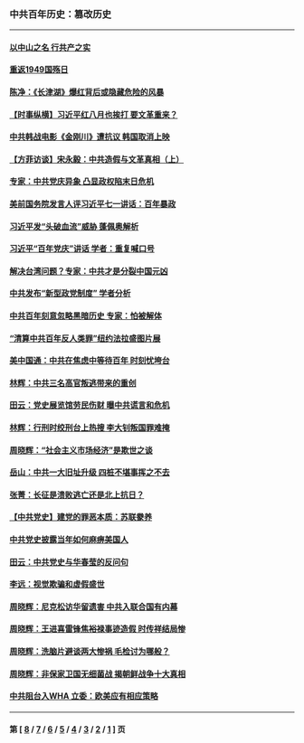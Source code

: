 ### 中共百年历史：篡改历史
---
#### [以中山之名 行共产之实](../../pages/nf1176115/n13346437.md?12080430) 
#### [重返1949国殇日](../../pages/nf1176115/n13346372.md?12080430) 
#### [陈净：《长津湖》爆红背后或隐藏危险的风暴](../../pages/nf1176115/n13314364.md?12080430) 
#### [【时事纵横】习近平红八月也挨打 要文革重来？](../../pages/nf1176115/n13231393.md?12080430) 
#### [中共韩战电影《金刚川》遭抗议 韩国取消上映](../../pages/nf1176115/n13219114.md?12080430) 
#### [【方菲访谈】宋永毅：中共造假与文革真相（上）](../../pages/nf1176115/n13200760.md?12080430) 
#### [专家：中共党庆异象 凸显政权陷末日危机](../../pages/nf1176115/n13067084.md?12080430) 
#### [美前国务院发言人评习近平七一讲话：百年暴政](../../pages/nf1176115/n13066986.md?12080430) 
#### [习近平发“头破血流”威胁 蓬佩奥解析](../../pages/nf1176115/n13063604.md?12080430) 
#### [习近平“百年党庆”讲话 学者：重复喊口号](../../pages/nf1176115/n13061411.md?12080430) 
#### [解决台湾问题？专家：中共才是分裂中国元凶](../../pages/nf1176115/n13060811.md?12080430) 
#### [中共发布“新型政党制度” 学者分析](../../pages/nf1176115/n13056354.md?12080430) 
#### [中共百年刻意忽略黑暗历史 专家：怕被解体](../../pages/nf1176115/n13056056.md?12080430) 
#### [“清算中共百年反人类罪”纽约法拉盛图片展](../../pages/nf1176115/n13052220.md?12080430) 
#### [美中国通：中共在焦虑中等待百年 时刻忧垮台](../../pages/nf1176115/n13048820.md?12080430) 
#### [林辉：中共三名高官叛逃带来的重创](../../pages/nf1176115/n13035206.md?12080430) 
#### [田云：党史展览馆劳民伤财 曝中共谎言和危机](../../pages/nf1176115/n13033900.md?12080430) 
#### [林辉：行刑时绞刑台上热搜 李大钊叛国罪难掩](../../pages/nf1176115/n13031965.md?12080430) 
#### [周晓辉：“社会主义市场经济”是欺世之谈](../../pages/nf1176115/n13024090.md?12080430) 
#### [岳山：中共一大旧址升级 四桩不堪事挥之不去](../../pages/nf1176115/n13021697.md?12080430) 
#### [张菁：长征是溃败逃亡还是北上抗日？](../../pages/nf1176115/n13020585.md?12080430) 
#### [【中共党史】建党的罪恶本质：苏联豢养](../../pages/nf1176115/n13011888.md?12080430) 
#### [中共党史披露当年如何麻痹美国人](../../pages/nf1176115/n12966400.md?12080430) 
#### [田云：中共党史与华春莹的反问句](../../pages/nf1176115/n12765178.md?12080430) 
#### [李远：视觉欺骗和虚假盛世](../../pages/nf1176115/n12993376.md?12080430) 
#### [周晓辉：尼克松访华留遗害 中共入联合国有内幕](../../pages/nf1176115/n12991422.md?12080430) 
#### [周晓辉：王进喜雷锋焦裕禄事迹造假 时传祥结局惨](../../pages/nf1176115/n12985497.md?12080430) 
#### [周晓辉：洗脑片避谈两大惨祸 毛检讨为哪般？](../../pages/nf1176115/n12971285.md?12080430) 
#### [周晓辉：非保家卫国无细菌战 揭朝鲜战争十大真相](../../pages/nf1176115/n12954161.md?12080430) 
#### [中共阻台入WHA 立委：欧美应有相应策略](../../pages/nf1176115/n12939343.md?12080430) 

---
#### 第 [ [8](./8.md?12080430) / [7](./7.md?12080430) / [6](./6.md?12080430) / [5](./5.md?12080430) / [4](./4.md?12080430) / [3](./3.md?12080430) / [2](./2.md?12080430) / [1](./1.md?12080430) ] 页
